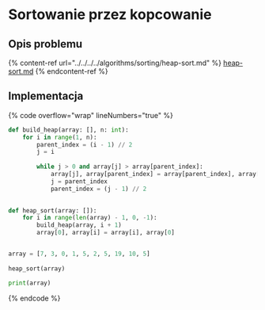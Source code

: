 # Sortowanie przez kopcowanie

## Opis problemu

{% content-ref url="../../../../algorithms/sorting/heap-sort.md" %}
[heap-sort.md](../../../../algorithms/sorting/heap-sort.md)
{% endcontent-ref %}

## Implementacja

{% code overflow="wrap" lineNumbers="true" %}
```python
def build_heap(array: [], n: int):
    for i in range(1, n):
        parent_index = (i - 1) // 2
        j = i
        
        while j > 0 and array[j] > array[parent_index]:
            array[j], array[parent_index] = array[parent_index], array[j]
            j = parent_index
            parent_index = (j - 1) // 2
            

def heap_sort(array: []):
    for i in range(len(array) - 1, 0, -1):
        build_heap(array, i + 1)
        array[0], array[i] = array[i], array[0]


array = [7, 3, 0, 1, 5, 2, 5, 19, 10, 5]
    
heap_sort(array)

print(array)
```
{% endcode %}
